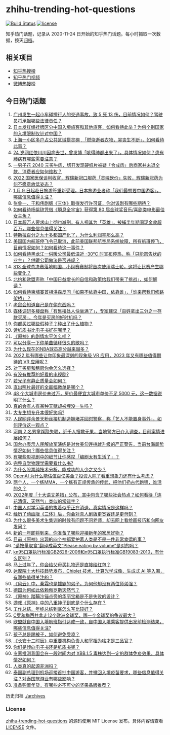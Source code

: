# zhihu-trending-hot-questions

[![Build Status](https://github.com/justjavac/zhihu-trending-hot-questions/workflows/ci/badge.svg?branch=master)](https://github.com/justjavac/zhihu-trending-hot-questions/actions)
[![license](https://img.shields.io/github/license/justjavac/zhihu-trending-hot-questions)](https://github.com/justjavac/zhihu-trending-hot-questions/blob/master/LICENSE)

知乎热门话题，记录从 2020-11-24
日开始的知乎热门话题。每小时抓取一次数据，按天[归档](./archives)。

## 相关项目

- [知乎热搜榜](https://github.com/justjavac/zhihu-trending-top-search)
- [知乎热门视频](https://github.com/justjavac/zhihu-trending-hot-video)
- [微博热搜榜](https://github.com/justjavac/weibo-trending-hot-search)

## 今日热门话题

<!-- BEGIN -->
<!-- 最后更新时间 Thu Jan 12 2023 07:16:48 GMT+0800 (China Standard Time) -->

1. [广州发生一起小车碰撞行人的交通事故，致 5 死 13 伤，目前情况如何？驾驶员将承担哪些法律责任？](https://www.zhihu.com/question/578116779)
1. [日本发红绳挂牌区分中国入境旅客和其他旅客，如何看待此举？为何个别国家的入境限制仅针对中国？](https://www.zhihu.com/question/578064400)
1. [上海一小区多户占公共区域搭灵棚 ,「燃烧逝者衣物，哭丧生不断」，如何看待此事？](https://www.zhihu.com/question/577649776)
1. [24 岁网红依川川因病去世，曾发博「咳得肺都出来了」，具体情况如何？患有肺病有哪些需要注意？](https://www.zhihu.com/question/577871051)
1. [一男子花 2040 元买牛肉，切开发现硬纸片被疑「合成肉」后商家并未退全款，消费者应如何维权？](https://www.zhihu.com/question/577654968)
1. [2022 国家医保谈判收官，辉瑞新冠口服药「灵魂砍价」失败，辉瑞新冠药为何不愿意放低姿态？](https://www.zhihu.com/question/577680053)
1. [1 月 9 日起赴日旅游签重新受理，日本旅游业者称「我们最想要中国游客」，哪些信息值得关注？](https://www.zhihu.com/question/577733059)
1. [张鲁一、于和伟剧版《三体》取得发行许可证，你对该剧有哪些期待？](https://www.zhihu.com/question/577693170)
1. [如何看待杨紫琼凭借《瞬息全宇宙》获得第 80 届金球奖音乐/喜剧类电影最佳女主角？](https://www.zhihu.com/question/578058051)
1. [日本超万人要求山上彻也减刑，有人视其为「英雄」，被捕半年期间现金收超百万，哪些信息值得关注？](https://www.zhihu.com/question/577699269)
1. [特斯拉百分之九十多都国产化了，为什么利润率那么高？](https://www.zhihu.com/question/563118968)
1. [美国国内航班停飞令已取消，此前美国联邦航空局系统故障，所有航班停飞，目前情况如何？如何看待这一事件？](https://www.zhihu.com/question/578119170)
1. [如何看待黑龙江一供暖公司最低温近 -30℃ 时宣布停热，称「只能怨告状的业主」？供暖公司做法是否违规？](https://www.zhihu.com/question/577657403)
1. [S13 全球总决赛落地韩国，小组赛赛制将首次使用瑞士轮，这将让比赛产生哪些变化？](https://www.zhihu.com/question/577904943)
1. [北约和欧盟声称「中国日益增长的自信和政策给我们带来了挑战」，如何解读？](https://www.zhihu.com/question/578071975)
1. [如何看待柬埔寨首相洪森反问「如果不依靠中国，依靠谁」，「谁来帮我们修路架桥」？](https://www.zhihu.com/question/577851473)
1. [老鼠会知道自己是在偷东西吗？](https://www.zhihu.com/question/567276949)
1. [媒体调研多楼盘称「有售楼处人快坐满了」，专家建议「百姓拿出三分之一存款买房」，今年是买房的好时机吗？](https://www.zhihu.com/question/578055459)
1. [你都买过哪些假种子？种出了什么植物？](https://www.zhihu.com/question/268145663)
1. [读纸质书比电子书好在哪里？](https://www.zhihu.com/question/577935587)
1. [《原神》的剧情水平怎么样？](https://www.zhihu.com/question/476222024)
1. [可以分享一下你单曲循环很久的歌吗？](https://www.zhihu.com/question/578124967)
1. [为什么现在的NBA球员高分越来越多？](https://www.zhihu.com/question/576663524)
1. [2022 年有哪些让你印象最深刻的现象级 VR 应用，2023 年又有哪些值得期待的 VR 应用呢？](https://www.zhihu.com/question/578080146)
1. [对于买房和租房你会怎么选择？](https://www.zhihu.com/question/574517694)
1. [有没有推荐的好看的电视剧?](https://www.zhihu.com/question/574823175)
1. [若光子有静止质量会如何？](https://www.zhihu.com/question/325124395)
1. [直出照片最好的全画幅微单是哪个？](https://www.zhihu.com/question/340566380)
1. [48 个大城市房价未过万，房价最便宜大城市单价不足 5000 元，这一数据说明了什么？](https://www.zhihu.com/question/577931398)
1. [真的会有人有某种天赋却被埋没一生吗？](https://www.zhihu.com/question/35318941)
1. [大专生想专升本很好笑吗?](https://www.zhihu.com/question/324834769)
1. [人民网评余景天粉丝接机制造拥堵并回怼警察，称「艺人不能置身事外」，如何评价这一观点？](https://www.zhihu.com/question/578050292)
1. [河南 2 名男童蹊跷失联，近千人搜救无果，当地警方已介入调查，目前案情进展如何？](https://www.zhihu.com/question/577909697)
1. [国台办表示人民解放军演练是对台美勾连挑衅升级的严正警告，当前台海局势情况如何？哪些信息值得关注？](https://www.zhihu.com/question/578110372)
1. [有哪些影视剧中的细节让你感叹「编剧太有生活了」？](https://www.zhihu.com/question/524045134)
1. [完整自学物理学需要看什么书?](https://www.zhihu.com/question/37822005)
1. [为什么股票纯技术分析，能成功的人少之又少？](https://www.zhihu.com/question/576515652)
1. [OpenAI 为什么能估值百亿美金？投资人除了看重想象力还有什么考虑？](https://www.zhihu.com/question/577662540)
1. [两个人，一个练MMA，一个练有正规传承的传武，把他们扔古代跑镖，谁活的久？](https://www.zhihu.com/question/364989815)
1. [2022年度「十大语文差错」公布，其中包含了哪些社会热点？如何看待「连花清瘟、天然气」类似的常错字？](https://www.zhihu.com/question/578089912)
1. [中国人对学习英语的执着似乎正在消退，真实情况是这样吗？](https://www.zhihu.com/question/577366032)
1. [经历了动画版《三体》后，你会对真人剧版更宽容还是更苛刻？](https://www.zhihu.com/question/577866693)
1. [为什么很多美术生集训的时候有问题不问老师，却去网上看绘画技巧和向网友发问？](https://www.zhihu.com/question/575252510)
1. [新的一年即将到来，你准备了哪些迎接新年的家居好物？](https://www.zhihu.com/question/572347013)
1. [目前《原神》出现的四个神都爱护着人类是不是一件非常幸运的事？](https://www.zhihu.com/question/576358019)
1. [“请按量取食”翻译成英文“Please eating by volume”是对的吗？](https://www.zhihu.com/question/23196722)
1. [kn95口罩执行标准GB2626-2006和n95口罩执行标准GB19083-2010，有什么区别？](https://www.zhihu.com/question/538158188)
1. [马上过年了，你会给父母买礼物还是直接给红包？](https://www.zhihu.com/question/577125178)
1. [达摩院十大科技趋势发布，Chiplet 技术、计算光学成像、生成式 AI 等入围，有哪些值得关注的？](https://www.zhihu.com/question/578067905)
1. [《风云》中，秦霜也是雄霸的弟子，为何他却没有两位师弟强？](https://www.zhihu.com/question/325146295)
1. [德国为何如此依赖俄罗斯天然气？](https://www.zhihu.com/question/553743869)
1. [《原神》踏鞴沙锚点旁的华丽宝箱是不是失败的设计？](https://www.zhihu.com/question/577541539)
1. [游戏《原神》中的八重神子到底是个什么存在？](https://www.zhihu.com/question/483431344)
1. [工作总结、年终总结到底怎么写比较好？](https://www.zhihu.com/question/40315465)
1. [C罗和梅西共拿走12个欧洲金球奖，哪一个金球奖的争议最大？](https://www.zhihu.com/question/577704112)
1. [欧盟就自中国入境航班指引达成一致，自中国入境乘客提供出发前检测结果，哪些信息值得关注?](https://www.zhihu.com/question/578049150)
1. [孩子总是踢被子，如何避免受凉？](https://www.zhihu.com/question/574204226)
1. [《长安十二时辰》中重要机构负责人和宰相为啥才是三品官？](https://www.zhihu.com/question/570309311)
1. [你们是倾向电子书还是纸质书呢？](https://www.zhihu.com/question/577914552)
1. [专家推测我国会在一段时间内对 XBB.1.5 毒株达到一定的群体免疫效果，具体情况如何？](https://www.zhihu.com/question/578061338)
1. [人类真的起源非洲吗？](https://www.zhihu.com/question/558162222)
1. [泰国副总理到机场迎接首批中国游客，并撤回入境疫苗要求，哪些信息值得关注？对泰国旅游业有哪些影响？](https://www.zhihu.com/question/577734349)
1. [准备购置年货，有哪些必不可少的坚果品牌推荐？](https://www.zhihu.com/question/572340774)

<!-- END -->

历史归档 [./archives](./archives)

### License

[zhihu-trending-hot-questions](https://github.com/justjavac/zhihu-trending-hot-questions)
的源码使用 MIT License 发布。具体内容请查看 [LICENSE](./LICENSE) 文件。
